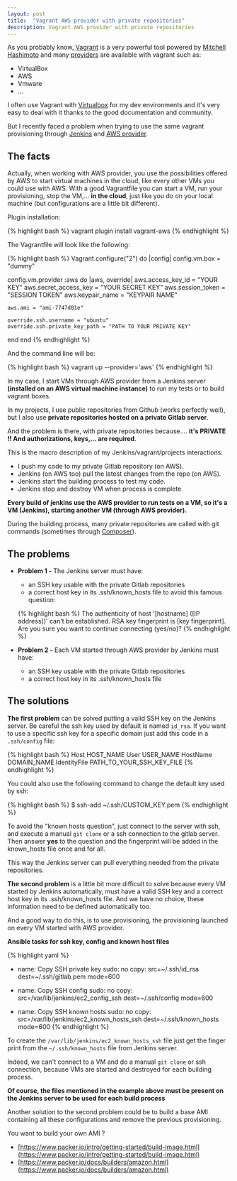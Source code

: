 ```yaml
---
layout: post
title:  "Vagrant AWS provider with private repositories"
description: Vagrant AWS provider with private repositories
---
```


As you probably know, [Vagrant](http://docs.vagrantup.com/v2/getting-started/index.html) is a very powerful tool powered by [Mitchell Hashimoto](https://github.com/mitchellh) and many [providers](http://docs.vagrantup.com/v2/getting-started/providers.html) are available with vagrant such as:

* VirtualBox
* AWS
* Vmware
* ...

I often use Vagrant with [Virtualbox](https://www.virtualbox.org/) for my dev environments and it's very easy to deal with it thanks to the good documentation and community.

But I recently faced a problem when trying to use the same vagrant provisioning through [Jenkins](http://jenkins-ci.org/) and [AWS provider](https://github.com/mitchellh/vagrant-aws).

## The facts

Actually, when working with AWS provider, you use the possibilities offered by AWS to start virtual machines in the cloud, like every other VMs you could use with AWS.
With a good Vagrantfile you can start a VM, run your provisioning, stop the VM,... **in the cloud**, just like you do on your local machine (but configurations are a little bit different).

Plugin installation:

{% highlight bash %}
vagrant plugin install vagrant-aws
{% endhighlight %}

The Vagrantfile will look like the following:

{% highlight bash %}
Vagrant.configure("2") do |config|
  config.vm.box = "dummy"

  config.vm.provider :aws do |aws, override|
    aws.access_key_id = "YOUR KEY"
    aws.secret_access_key = "YOUR SECRET KEY"
    aws.session_token = "SESSION TOKEN"
    aws.keypair_name = "KEYPAIR NAME"

    aws.ami = "ami-7747d01e"

    override.ssh.username = "ubuntu"
    override.ssh.private_key_path = "PATH TO YOUR PRIVATE KEY"
  end
end
{% endhighlight %}

And the command line will be:

{% highlight bash %}
vagrant up --provider='aws'
{% endhighlight %}


In my case, I start VMs through AWS provider from a Jenkins server **(installed on an AWS virtual machine instance)** to run my tests or to build vagrant boxes.

In my projects, I use public repositories from Github (works perfectly well), but I also use **private repositories hosted on a private Gitlab server**.

And the problem is there, with private repositories because.... **it's PRIVATE !! And authorizations, keys,... are required**.

This is the macro description of my Jenkins/vagrant/projects interactions:

* I push my code to my private Gitlab repository (on AWS).
* Jenkins (on AWS too) pull the latest changes from the repo (on AWS).
* Jenkins start the building process to test my code.
* Jenkins stop and destroy VM when process is complete

**Every build of jenkins use the AWS provider to run tests on a VM, so it's a VM (Jenkins), starting another VM (through AWS provider).**

During the building process, many private repositories are called with git commands (sometimes through [Composer](https://getcomposer.org/doc/00-intro.md)).

## The problems

* **Problem 1 -** The Jenkins server must have:
    * an SSH key usable with the private Gitlab repositories
    * a correct host key in its .ssh/known_hosts file to avoid this famous question:

    {% highlight bash %}
    The authenticity of host '[hostname] ([IP address])' can't be established.
    RSA key fingerprint is [key fingerprint].
    Are you sure you want to continue connecting (yes/no)?
    {% endhighlight %}

* **Problem 2 -** Each VM started through AWS provider by Jenkins must have:
    * an SSH key usable with the private Gitlab repositories
    * a correct host key in its .ssh/known_hosts file

## The solutions

**The first problem** can be solved putting a valid SSH key on the Jenkins server.
Be careful the ssh key used by default is named `id_rsa`.
If you want to use a specific ssh key for a specific domain just add this code in a `.ssh/config` file:

{% highlight bash %}
Host HOST_NAME
    User USER_NAME
    HostName DOMAIN_NAME
    IdentityFile PATH_TO_YOUR_SSH_KEY_FILE
{% endhighlight %}

You could also use the following command to change the default key used by ssh:

{% highlight bash %}
$ ssh-add ~/.ssh/CUSTOM_KEY.pem
{% endhighlight %}

To avoid the "known hosts question", just connect to the server with ssh, and execute a manual `git clone` or a ssh connection to the gitlab server.
Then answer **yes** to the question and the fingerprint will be added in the known_hosts file once and for all.

This way the Jenkins server can pull everything needed from the private repositories.

**The second problem** is a little bit more difficult to solve because every VM started by Jenkins automatically, must have a valid SSH key and a correct host key in its .ssh/known_hosts file.
And we have no choice, these information need to be defined automatically too.

And a good way to do this, is to use provisioning, the provisioning launched on every VM started with AWS provider.

**Ansible tasks for ssh key, config and known host files**

{% highlight yaml %}
- name: Copy SSH private key
  sudo: no
  copy: src=~/.ssh/id_rsa dest=~/.ssh/gitlab.pem mode=600

- name: Copy SSH config
  sudo: no
  copy: src=/var/lib/jenkins/ec2_config_ssh dest=~/.ssh/config mode=600

- name: Copy SSH known hosts
  sudo: no
  copy: src=/var/lib/jenkins/ec2_known_hosts_ssh dest=~/.ssh/known_hosts mode=600
{% endhighlight %}

To create the `/var/lib/jenkins/ec2_known_hosts_ssh` file just get the finger print from the `~/.ssh/known_hosts` file from Jenkins server.

Indeed, we can't connect to a VM and do a manual `git clone` or ssh connection, because VMs are started and destroyed for each building process.

**Of course, the files mentioned in the example above must be present on the Jenkins server to be used for each build process**

Another solution to the second problem could be to build a base AMI containing all these configurations and remove the previous provisioning.

You want to build your own AMI ?

* [https://www.packer.io/intro/getting-started/build-image.html](https://www.packer.io/intro/getting-started/build-image.html)
* [https://www.packer.io/docs/builders/amazon.html](https://www.packer.io/docs/builders/amazon.html)
